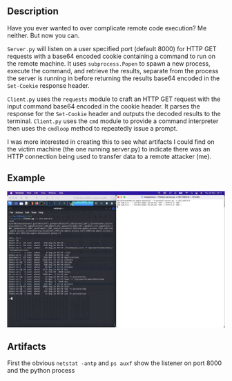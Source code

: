 Description
-----------

Have you ever wanted to over complicate remote code execution? Me neither. But now you can.  

`Server.py` will listen on a user specified port (default 8000) for HTTP GET requests with a base64 encoded cookie containing a command to run on the remote machine. It uses `subprocess.Popen` to spawn a new process, execute the command, and retrieve the results, separate from the process the server is running in before returning the results base64 encoded in the `Set-Cookie` response header.  

`Client.py` uses the `requests` module to craft an HTTP GET request with the input command base64 encoded in the cookie header. It parses the response for the `Set-Cookie` header and outputs the decoded results to the terminal. `Client.py` uses the `cmd` module to provide a command interpreter then uses the `cmdloop` method to repeatedly issue a prompt.

I was more interested in creating this to see what artifacts I could find on the victim machine (the one running server.py) to indicate there was an HTTP connection being used to transfer data to a remote attacker (me).

Example
-------
<img src="images/example.png">

Artifacts
---------
First the obvious
`netstat -antp` and `ps auxf` show the listener on port 8000 and the python process
